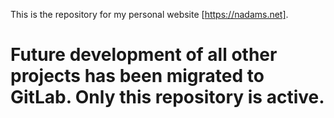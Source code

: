 This is the repository for my personal website [https://nadams.net].

# Future development of all other projects has been migrated to GitLab. Only this repository is active.
